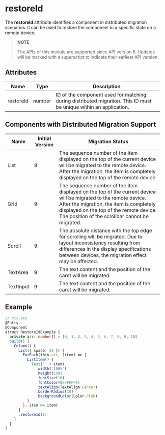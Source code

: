 # restoreId

The **restoreId** attribute identifies a component in distributed migration scenarios. It can be used to restore the component to a specific state on a remote device.

>  **NOTE**
>
> The APIs of this module are supported since API version 8. Updates will be marked with a superscript to indicate their earliest API version.

## Attributes

| Name| Type| Description|
| -------- | -------- | -------- |
| restoreId | number | ID of the component used for matching during distributed migration. This ID must be unique within an application.|

## Components with Distributed Migration Support

| Name| Initial Version| Migration Status|
| -------- | -------- | -------- |
| List | 8 | The sequence number of the item displayed on the top of the current device will be migrated to the remote device. After the migration, the item is completely displayed on the top of the remote device.|
| Grid | 9 | The sequence number of the item displayed on the top of the current device will be migrated to the remote device. After the migration, the item is completely displayed on the top of the remote device. The position of the scrollbar cannot be migrated.|
| Scroll | 9 | The absolute distance with the top edge for scrolling will be migrated. Due to layout inconsistency resulting from differences in the display specifications between devices, the migration effect may be affected.|
| TextArea | 9 | The text content and the position of the caret will be migrated.|
| TextInput | 9 | The text content and the position of the caret will be migrated.|

## Example

```ts
// xxx.ets
@Entry
@Component
struct RestoreIdExample {
  private arr: number[] = [0, 1, 2, 3, 4, 5, 6, 7, 8, 9, 10]
  build() {
    Column() {
      List({ space: 20 }) {
        ForEach(this.arr, (item) => {
          ListItem() {
            Text('' + item)
              .width('100%')
              .height(100)
              .fontSize(16)
              .fontColor(0xFFFFFF)
              .textAlign(TextAlign.Center)
              .borderRadius(10)
              .backgroundColor(Color.Pink)
          }
        }, item => item)
      }
      .restoreId(1)
    }
  }
}
```

